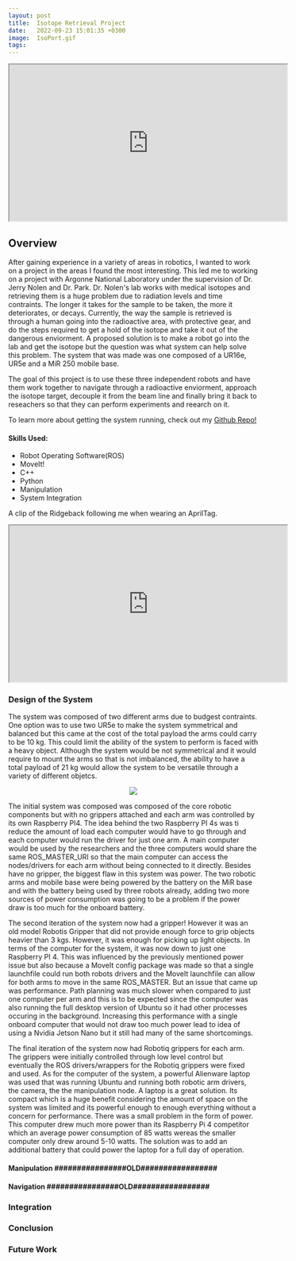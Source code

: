 ```yaml
---
layout: post
title:  Isotope Retrieval Project
date:   2022-09-23 15:01:35 +0300 
image:  IsoPort.gif
tags:   
---
```


<iframe width="560" height="315"
src="https://www.youtube.com/embed/EdkpwgS8pTo">
</iframe>


## Overview

After gaining experience in a variety of areas in robotics, I wanted to work on a project in the areas I found the most interesting. This led me to working on a project with Argonne National Laboratory under the supervision of Dr. Jerry Nolen and Dr. Park. Dr. Nolen's lab works with medical isotopes and retrieving them is a huge problem due to radiation levels and time contraints. The longer it takes for the sample to be taken, the more it deteriorates, or decays. Currently, the way the sample is retrieved is through a human going into the radioactive area, with protective gear, and do the steps required to get a hold of the isotope and take it out of the dangerous enviorment. A proposed solution is to make a robot go into the lab and get the isotope but the question was what system can help solve this problem. The system that was made was one composed of a UR16e, UR5e and a MiR 250 mobile base. 

The goal of this project is to use these three independent robots and have them work together to navigate through a radioactive enviorment, approach the isotope target, decouple it from the beam line and finally bring it back to reseachers so that they can perform experiments and reearch on it. 

To learn more about getting the system running, check out my [Github Repo!](https://github.com/mmorales45/IsotopeRetrieval)

#### Skills Used:
* Robot Operating Software(ROS)
* MoveIt!
* C++
* Python
* Manipulation
* System Integration

A clip of the Ridgeback following me when wearing an AprilTag.

<iframe width="560" height="315"
src="https://youtube.com/embed/32niG_GuvUo">
</iframe>

### Design of the System

The system was composed of two different arms due to budgest contraints. One option was to use two UR5e to make the system symmetrical and balanced but this came at the cost of the total payload the arms could carry to be 10 kg. This could limit the ability of the system to perform is faced with a heavy object. Although the system would be not symmetrical and it would require to mount the arms so that is not imbalanced, the ability to have a total payload of 21 kg would allow the system to be versatile through a variety of different objetcs. 

<p align="center">
  <img src="/images/FirstDesign.jpg" />
</p>

The initial system was composed was composed of the core robotic components but with no grippers attached and each arm was controlled by its own Raspberry PI4. The idea behind the two Raspberry PI 4s was ti reduce the amount of load each computer would have to go through and each computer would run the driver for just one arm. A main computer would be used by the researchers and the three computers would share the same ROS_MASTER_URI so that the main computer can access the nodes/drivers for each arm without being connected to it directly. Besides have no gripper, the biggest flaw in this system was power. The two robotic arms and mobile base were being powered by the battery on the MiR base and with the battery being used by three robots already, adding two more sources of power consumption was going to be a problem if the power draw is too much for the onboard battery. 

<!--- Insert Picture -->

The second iteration of the system now had a gripper! However it was an old model Robotis Gripper that did not provide enough force to grip objects heavier than 3 kgs. However, it was enough for picking up light objects. In terms of the computer for the system, it was now down to just one Raspberry PI 4. This was influenced by the previously mentioned power issue but also because a MoveIt config package was made so that a single launchfile could run both robots drivers and the MoveIt launchfile can allow for both arms to move in the same ROS_MASTER. But an issue that came up was performance. Path planning was much slower when compared to just one computer per arm and this is to be expected since the computer was also running the full desktop version of Ubuntu so it had other processes occuring in the background. Increasing this performance with a single onboard computer that would not draw too much power lead to idea of using a Nvidia Jetson Nano but it still had many of the same shortcomings. 

<!--- Insert Picture -->
The final iteration of the system now had Robotiq grippers for each arm. The grippers were initially controlled through low level control but eventually the ROS drivers/wrappers for the Robotiq grippers were fixed and used. As for the computer of the system, a powerful Alienware laptop was used that was running Ubuntu and running both robotic arm drivers, the camera, the the manipulation node. A laptop is a great solution. Its compact which is a huge benefit considering the amount of space on the system was limited and its powerful enough to enough everything without a concern for performance. There was a small problem in the form of power. This computer drew much more power than its Raspberry Pi 4 competitor which an average power consumption of 85 watts wereas the smaller computer only drew around 5-10 watts. The solution was to add an additional battery that could power the laptop for a full day of operation. 



#### Manipulation                                     ################OLD#################



#### Navigation                                     ################OLD#################




### Integration

<!-- <p align="center">
  <img src="/images/DeliveryHelperFlowchart.png" />
</p> -->


### Conclusion


### Future Work

